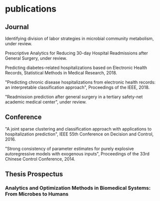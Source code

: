 # publications

## Journal

Identifying division of labor strategies in microbial community metabolism, under review.

Prescriptive Analytics for Reducing 30-day Hospital Readmissions after General Surgery, under review.

Predicting diabetes-related hospitalizations based on Electronic Health Records, Statistical Methods in Medical Research, 2018.

"Predicting chronic disease hospitalizations from electronic health records: an interpretable classification approach", Proceedings of the IEEE, 2018.

"Readmission prediction after general surgery in a tertiary safety-net academic medical center", under review.

## Conference

"A joint sparse clustering and classification approach with applications to hospitalization prediction", IEEE 55th Conference on Decision and Control, 2016.

"Strong consistency of parameter estimates for purely explosive autoregressive models with exogenous inputs", Proceedings of the 33rd Chinese Control Conference, 2014.

## Thesis Prospectus
### Analytics and Optimization Methods in Biomedical Systems: From Microbes to Humans 

